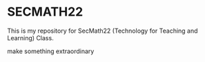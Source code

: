 # SECMATH22

This is my repository for SecMath22 (Technology for Teaching and Learning) Class.

make something extraordinary


